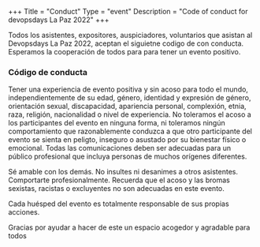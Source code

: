 +++
Title = "Conduct"
Type = "event"
Description = "Code of conduct for devopsdays La Paz 2022"
+++

Todos los asistentes, expositores, auspiciadores, voluntarios que asistan al Devopsdays La Paz 2022, aceptan el siguietne codigo de con conducta. Esperamos la cooperación de todos para para tener un evento positivo.

### Código de conducta

Tener una experiencia de evento positiva y sin acoso para todo el mundo, independientemente de su edad, género, identidad y expresión de género, orientación sexual, discapacidad, apariencia personal, complexión, etnia, raza, religión, nacionalidad o nivel de experiencia. No toleramos el acoso a los participantes del evento en ninguna forma, ni toleramos ningún comportamiento que razonablemente conduzca a que otro participante del evento se sienta en peligto, inseguro o asustado por su bienestar físico o emocional. Todas las comunicaciones deben ser adecuadas para un público profesional que incluya personas de muchos orígenes diferentes.

Sé amable con los demás. No insultes ni desanimes a otros asistentes. Comportarte profesionalmente. Recuerda que el acoso y las bromas sexistas, racistas o excluyentes no son adecuadas en este evento.

Cada huésped del evento es totalmente responsable de sus propias acciones.

Gracias por ayudar a hacer de este un espacio acogedor y agradable para todos

